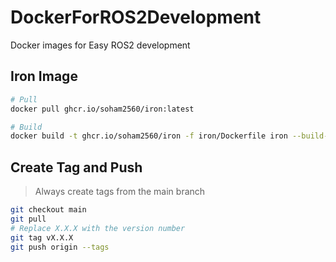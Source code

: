 # DockerForROS2Development
Docker images for Easy ROS2 development

## Iron Image
```bash
# Pull
docker pull ghcr.io/soham2560/iron:latest
```

```bash
# Build
docker build -t ghcr.io/soham2560/iron -f iron/Dockerfile iron --build-arg USERNAME="sivan2560"
```

## Create Tag and Push

> Always create tags from the main branch

```bash
git checkout main
git pull
# Replace X.X.X with the version number
git tag vX.X.X
git push origin --tags
```
